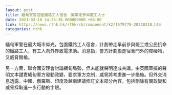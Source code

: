 ```yaml
---
layout: post
title: 緬甸軍警包圍鐵路工人宿舍　擬帶走參與罷工人士
date: 2021-03-10 14:23:38.000000000 +08:00
link: https://news.rthk.hk/rthk/ch/component/k2/1579770-20210310.htm
categories: rthk
---
```


緬甸軍警在最大城市仰光，包圍鐵路工人宿舍，計劃帶走早前參與罷工或公民抗命的鐵路工人，有工人向外界致電求助。消息指，警方計劃搬走宿舍門外的障礙物，又威脅開槍。

另一方面，聯合國安理會討論緬甸局勢，但未能就聲明達成共識。由英國草擬的聲明文本譴責緬甸軍方發動政變，要求軍方克制，威脅將考慮進一步措施。但外交消息透露，中國、俄羅斯、印度及越南建議修訂文本部分內容，包括刪除有關政變和威脅採取進一步行動的字眼。
